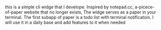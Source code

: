 this is a simple cli widge that I develope. Inspired by notepad.cc, a-picece-of-paper website that no longer exists, The widge serves as a paper in your terminal. The first subapp of paper is a todo list with terminal notificatoin. I will use it in a daily base and add features to it when needed
